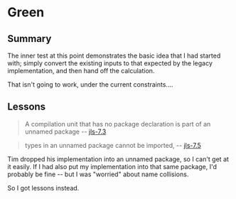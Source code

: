 # Green

## Summary

The inner test at this point demonstrates the basic idea that I had
started with; simply convert the existing inputs to that expected
by the legacy implementation, and then hand off the calculation.

That isn't going to work, under the current constraints....

## Lessons

> A compilation unit that has no package declaration 
> is part of an unnamed package
> -- [jls-7.3][1]

> types in an unnamed package cannot be imported,
> -- [jls-7.5][2]

Tim dropped his implementation into an unnamed package, so
I can't get at it easily.  If I had also put my implementation
into that same package, I'd probably be fine -- but I was
"worried" about name collisions.

So I got lessons instead.

[1]: https://docs.oracle.com/javase/specs/jls/se7/html/jls-7.html#jls-7.3
[2]: https://docs.oracle.com/javase/specs/jls/se7/html/jls-7.html#jls-7.5
